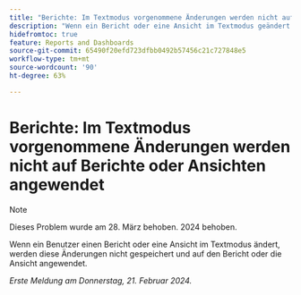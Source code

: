 ```yaml
---
title: "Berichte: Im Textmodus vorgenommene Änderungen werden nicht auf Berichte oder Ansichten angewendet."
description: "Wenn ein Bericht oder eine Ansicht im Textmodus geändert wird, werden diese Änderungen nicht gespeichert und nicht auf den Bericht oder die Ansicht angewendet."
hidefromtoc: true
feature: Reports and Dashboards
source-git-commit: 65490f20efd723dfbb0492b57456c21c727848e5
workflow-type: tm+mt
source-wordcount: '90'
ht-degree: 63%

---
```



# Berichte: Im Textmodus vorgenommene Änderungen werden nicht auf Berichte oder Ansichten angewendet

>[!NOTE]
>
>Dieses Problem wurde am 28. März behoben. 2024 behoben.

Wenn ein Benutzer einen Bericht oder eine Ansicht im Textmodus ändert, werden diese Änderungen nicht gespeichert und auf den Bericht oder die Ansicht angewendet.

_Erste Meldung am Donnerstag, 21. Februar 2024._
